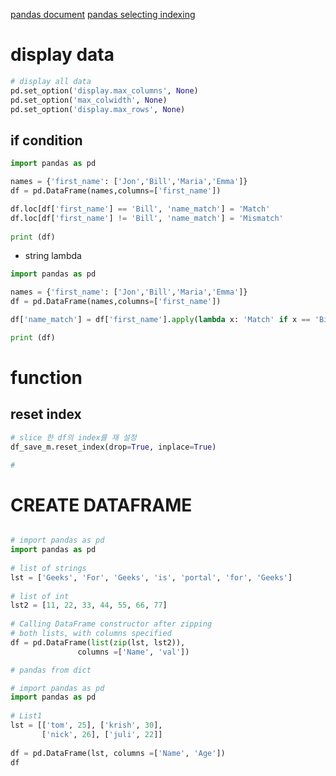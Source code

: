 [pandas document](!https://pandas.pydata.org/pandas-docs/stable/user_guide/reshaping.html)
[pandas selecting indexing](!https://pandas.pydata.org/pandas-docs/stable/user_guide/indexing.html#indexing-and-selecting-data)


# display data
```python
# display all data 
pd.set_option('display.max_columns', None)
pd.set_option('max_colwidth', None)
pd.set_option('display.max_rows', None)


```

## if condition
```py
import pandas as pd

names = {'first_name': ['Jon','Bill','Maria','Emma']}
df = pd.DataFrame(names,columns=['first_name'])

df.loc[df['first_name'] == 'Bill', 'name_match'] = 'Match'  
df.loc[df['first_name'] != 'Bill', 'name_match'] = 'Mismatch'  
 
print (df)
```
- string lambda

```py
import pandas as pd

names = {'first_name': ['Jon','Bill','Maria','Emma']}
df = pd.DataFrame(names,columns=['first_name'])

df['name_match'] = df['first_name'].apply(lambda x: 'Match' if x == 'Bill' else 'Mismatch')

print (df)
```


# function 


## reset index
```python
# slice 한 df의 index를 재 설정
df_save_m.reset_index(drop=True, inplace=True)

# 

```



# CREATE DATAFRAME


```python

# import pandas as pd
import pandas as pd
  
# list of strings
lst = ['Geeks', 'For', 'Geeks', 'is', 'portal', 'for', 'Geeks']
  
# list of int
lst2 = [11, 22, 33, 44, 55, 66, 77]
  
# Calling DataFrame constructor after zipping
# both lists, with columns specified
df = pd.DataFrame(list(zip(lst, lst2)),
               columns =['Name', 'val'])
```

```python
# pandas from dict 

# import pandas as pd
import pandas as pd 
    
# List1 
lst = [['tom', 25], ['krish', 30],
       ['nick', 26], ['juli', 22]]
    
df = pd.DataFrame(lst, columns =['Name', 'Age'])
df
```

